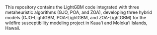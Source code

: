 This repository contains the LightGBM code integrated with three metaheuristic algorithms (GJO, POA, and ZOA), developing three hybrid models (GJO-LightGBM, POA-LightGBM, and ZOA-LightGBM) for the wildfire susceptibility modeling project in Kauaʻi and Molokaʻi Islands, Hawaii.
